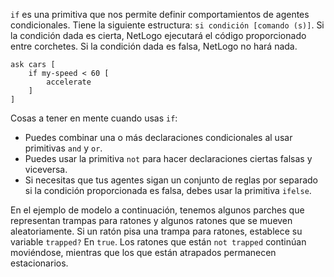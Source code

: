 ﻿`if` es una primitiva que nos permite definir comportamientos de agentes condicionales. Tiene la siguiente estructura: ```si condición [comando (s)]```. Si la condición dada es cierta, NetLogo ejecutará el código proporcionado entre corchetes. Si la condición dada es falsa, NetLogo no hará nada.



```
ask cars [
	if my-speed < 60 [
		accelerate
	]
]
```



Cosas a tener en mente cuando usas `if`:

* Puedes combinar una o más declaraciones condicionales al usar primitivas `and` y `or`.
* Puedes usar la primitiva `not` para hacer declaraciones ciertas falsas y viceversa.
* Si necesitas que tus agentes sigan un conjunto de reglas por separado si la condición proporcionada es falsa, debes usar la primitiva `ifelse`.



En el ejemplo de modelo a continuación, tenemos algunos parches que representan trampas para ratones y algunos ratones que se mueven aleatoriamente. Si un ratón pisa una trampa para ratones, establece su variable `trapped?` En `true`. Los ratones que están `not trapped` continúan moviéndose, mientras que los que están atrapados permanecen estacionarios.
